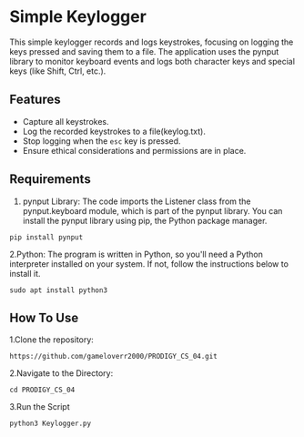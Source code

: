 # Simple Keylogger
This simple keylogger records and logs keystrokes, focusing on logging the keys pressed and saving them to a file. The application uses the pynput library to monitor keyboard events and logs both character keys and special keys (like Shift, Ctrl, etc.).
## Features

- Capture all keystrokes.
- Log the recorded keystrokes to a file(keylog.txt).
- Stop logging when the `esc` key is pressed.
- Ensure ethical considerations and permissions are in place.

## Requirements
1. pynput Library: The code imports the Listener class from the pynput.keyboard module, which is part of the pynput library. You can install the pynput library using pip, the Python package manager.
````
pip install pynput
````
2.Python: The program is written in Python, so you'll need a Python interpreter installed on your system. If not, follow the instructions below to install it.
````
sudo apt install python3
````
## How To Use
1.Clone the repository:
````
https://github.com/gameloverr2000/PRODIGY_CS_04.git
````
2.Navigate to the Directory:
````
cd PRODIGY_CS_04
````
3.Run the Script
````
python3 Keylogger.py
````
